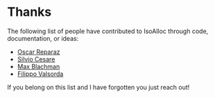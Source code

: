 # Thanks

The following list of people have contributed to IsoAlloc through code, documentation, or ideas:

* [Oscar Reparaz](https://github.com/struct/isoalloc/pull/5)
* [Silvio Cesare](https://github.com/struct/isoalloc/commit/6cef89ce907a037e70440ee7225a88e260ef1e63)
* [Max Blachman](https://github.com/struct/isoalloc/issues/3)
* [Filippo Valsorda](https://github.com/struct/isoalloc/pull/2)

If you belong on this list and I have forgotten you just reach out!
